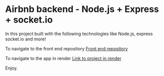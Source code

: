 # Airbnb backend - Node.js + Express + socket.io

In this project built with the following technologies like Node.js, express socket.io and more!

To navigate to the front end repository [Front end repository](https://github.com/oferGavrilov/AirBNB-clone)

To navigate to the app in render [Link to project in render](https://airbnb-rktw.onrender.com/#/)

Enjoy.